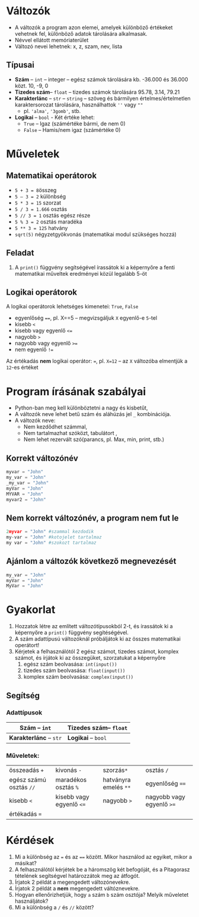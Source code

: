 # Változók

- A változók a program azon elemei, amelyek különböző értékeket vehetnek fel, különböző adatok tárolására alkalmasak.
- Névvel ellátott memóriaterület
- Változó nevei lehetnek: x, z, szam, nev, lista

## Típusai 
- **Szám** – `int` – integer – egész számok tárolására kb. -36.000 és 36.000 közt. 10, -9, 0
- **Tizedes szám**– `float` – tizedes számok tárolására 95.78, 3.14, 79.21
- **Karakterlánc** – `str` – `string` – szöveg és bármilyen értelmes/értelmetlen karaktersorozat tárolására, használhattok `''` vagy `""`
    - pl. `'alma'`, `'3gomb'`, stb.
- **Logikai** – `bool` - Két értéke lehet:
    - `True` – Igaz (számértéke bármi, de nem 0)
    - `False` – Hamis/nem igaz (számértéke 0)
# Műveletek
## Matematikai operátorok
- `5 + 3 = 8`összeg
- `5 – 3 = 2` különbség
- `5 * 3 = 15` szorzat
- `5 / 3 = 1.666` osztás
- `5 // 3 = 1` osztás egész része
- `5 % 3 = 2` osztás maradéka
- `5 ** 3 = 125` hatvány
- `sqrt(5)` négyzetgyökvonás (matematikai modul szükséges hozzá)

## Feladat
1. A `print()` függvény segítségével írassátok ki a képernyőre a fenti matematikai műveltek eredményei közül legalább 5-öt

## Logikai operátorok
A logikai operátorok lehetséges kimenetei:  `True`, `False`
- egyenlőség `==`, pl. X==5 – megvizsgáljuk `X` egyenlő-e `5`-tel
- kisebb `<`
- kisebb vagy egyenlő `<=`
- nagyobb `>`
- nagyobb vagy egyenlő `>=`
- nem egyenlő `!=`

Az értékadás **nem** logikai operátor: `=`, pl. `X=12` – az `X` változóba elmentjük a `12`-es értéket

# Program írásának szabályai
- Python-ban meg kell különböztetni a nagy és kisbetűt,
- A változók neve lehet betű szám és aláhúzás jel `_` kombinációja.
- A változók neve:
    - Nem kezdődhet számmal,
    - Nem tartalmazhat szóközt, tabulátort ,
    - Nem lehet rezervált szó(parancs, pl. Max, min, print, stb.)

## Korrekt változónév
```py
myvar = "John"  
my_var = "John"  
_my_var = "John"  
myVar = "John"  
MYVAR = "John"  
myvar2 = "John"
```
## Nem korrekt változónév, a program nem fut le
```py
2myvar = "John" #szammal kezdodik
my-var = "John" #kotojelet tartalmaz 
my var = "John" #szokozt tartalmaz
```

## Ajánlom a változók következő megnevezését
```py
my_var = "John"
myVar = "John"  
MyVar = "John"  
```

# Gyakorlat 
1. Hozzatok létre az említett változótípusokból 2-t, és írassátok ki a képernyőre a `print()` függvény segítéségével.
1. A szám adattípusú változóknál próbáljátok ki az összes matematikai operátort!
1. Kérjetek a felhasználótól 2 egész számot, tizedes számot, komplex számot, és írjátok ki az összegüket, szorzatukat a képernyőre
    1. egész szám beolvasása: `int(input())`
    1. tizedes szám beolvasása: `float(input())`
    1. komplex szám beolvasása: `complex(input())`

## Segítség
### Adattípusok

**Szám** – `int`|**Tizedes szám**– `float`
--|--
**Karakterlánc** – `str`|**Logikai** – `bool`

### Műveletek: 

| | | | |
|-|-|-|-|
összeadás `+`| kivonás `-` |  szorzás`*`| osztás `/` | 
egész számú osztás `//` | maradékos osztás `%` | hatványra emelés `**`| egyenlőség `==`
kisebb `<`|kisebb vagy egyenlő `<=` |nagyobb `>`| nagyobb vagy egyenlő `>=`
értékadás `=`|

# Kérdések
1. Mi a különbség az `=` és az `==` között. Mikor használod az egyiket, mikor a másikat? 
1. A felhasználótól kérjétek be a háromszög két befogóját, és a Pitagorasz tételének segítségvel határozzátok meg az átfogót.
1. Írjatok 2 példát a megengedett változónevekre.
1. Írjatok 2 példát a **nem** megengedett váltóznevekre.
1. Hogyan ellenőrizhetjük, hogy `a` szám `b` szám osztója? Melyik műveletet használjátok?
1. Mi a különbség a `/` és `//` között?